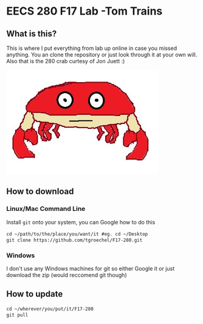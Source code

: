 # EECS 280 F17 Lab -Tom Trains
## What is this?
This is where I put everything from lab up online in case you missed anything. You an clone the repository or just look through it at your own will. Also that is the 280 crab curtesy of Jon Juett :)

![Image](https://github.com/tgroechel/F17-280/blob/master/other/pictures/crabster.jpg) 

## How to download
### Linux/Mac Command Line
Install `git` onto your system, you can Google how to do this
~~~
cd ~/path/to/the/place/you/want/it #eg. cd ~/Desktop
git clone https://github.com/tgroechel/F17-280.git
~~~
### Windows
I don't use any Windows machines for git so either Google it or just download the zip (would reccomend git though)

## How to update
~~~
cd ~/wherever/you/put/it/F17-280
git pull
~~~
